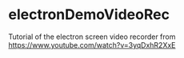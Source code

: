 # electronDemoVideoRec
Tutorial of the electron screen video recorder from https://www.youtube.com/watch?v=3yqDxhR2XxE
